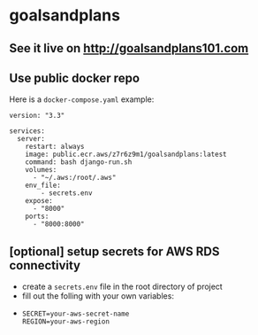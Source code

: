 # goalsandplans

## See it live on http://goalsandplans101.com

## Use public docker repo
Here is a `docker-compose.yaml` example:
```
version: "3.3"

services:
  server:
    restart: always
    image: public.ecr.aws/z7r6z9m1/goalsandplans:latest
    command: bash django-run.sh
    volumes:
      - "~/.aws:/root/.aws"
    env_file:
        - secrets.env
    expose:
      - "8000"
    ports:
      - "8000:8000"
```

## [optional] setup secrets for AWS RDS connectivity
* create a `secrets.env` file in the root directory of project
* fill out the folling with your own variables:
*   ```
    SECRET=your-aws-secret-name
    REGION=your-aws-region
    ```
